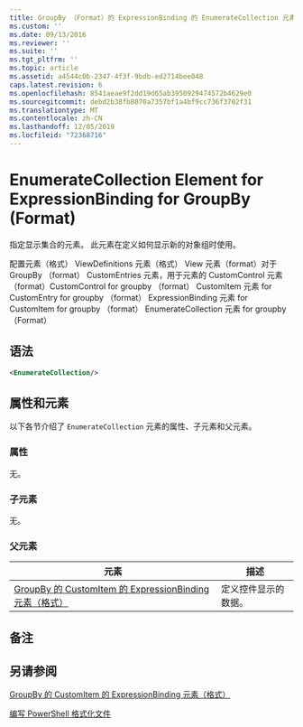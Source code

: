 ```yaml
---
title: GroupBy （Format）的 ExpressionBinding 的 EnumerateCollection 元素 |Microsoft Docs
ms.custom: ''
ms.date: 09/13/2016
ms.reviewer: ''
ms.suite: ''
ms.tgt_pltfrm: ''
ms.topic: article
ms.assetid: a4544c0b-2347-4f3f-9bdb-ed2714bee048
caps.latest.revision: 6
ms.openlocfilehash: 8541aeae9f2dd19d65ab3950929474572b4629e0
ms.sourcegitcommit: debd2b38fb8070a7357bf1a4bf9cc736f3702f31
ms.translationtype: MT
ms.contentlocale: zh-CN
ms.lasthandoff: 12/05/2019
ms.locfileid: "72368716"
---
```

# <a name="enumeratecollection-element-for-expressionbinding-for-groupby-format"></a>EnumerateCollection Element for ExpressionBinding for GroupBy (Format)

指定显示集合的元素。 此元素在定义如何显示新的对象组时使用。

配置元素（格式） ViewDefinitions 元素（格式） View 元素（format）对于 GroupBy （format） CustomEntries 元素，用于元素的 CustomControl 元素（format）CustomControl for groupby （format） CustomItem 元素 for CustomEntry for groupby （format） ExpressionBinding 元素 for CustomItem for groupby （format） EnumerateCollection 元素 for groupby （Format）

## <a name="syntax"></a>语法

```xml
<EnumerateCollection/>
```

## <a name="attributes-and-elements"></a>属性和元素

以下各节介绍了 `EnumerateCollection` 元素的属性、子元素和父元素。

### <a name="attributes"></a>属性

无。

### <a name="child-elements"></a>子元素

无。

### <a name="parent-elements"></a>父元素

|元素|描述|
|-------------|-----------------|
|[GroupBy 的 CustomItem 的 ExpressionBinding 元素（格式）](./expressionbinding-element-for-customitem-for-groupby-format.md)|定义控件显示的数据。|

## <a name="remarks"></a>备注

## <a name="see-also"></a>另请参阅

[GroupBy 的 CustomItem 的 ExpressionBinding 元素（格式）](./expressionbinding-element-for-customitem-for-groupby-format.md)

[编写 PowerShell 格式化文件](./writing-a-powershell-formatting-file.md)

